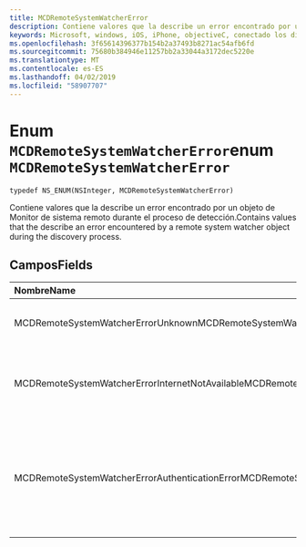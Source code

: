 ```yaml
---
title: MCDRemoteSystemWatcherError
description: Contiene valores que la describe un error encontrado por un objeto de Monitor de sistema remoto durante el proceso de detección.
keywords: Microsoft, windows, iOS, iPhone, objectiveC, conectado los dispositivos, proyecto Roma
ms.openlocfilehash: 3f65614396377b154b2a37493b8271ac54afb6fd
ms.sourcegitcommit: 75680b384946e11257bb2a33044a3172dec5220e
ms.translationtype: MT
ms.contentlocale: es-ES
ms.lasthandoff: 04/02/2019
ms.locfileid: "58907707"
---
```

# <a name="enum-mcdremotesystemwatchererror"></a><span data-ttu-id="4ae82-104">Enum `MCDRemoteSystemWatcherError`</span><span class="sxs-lookup"><span data-stu-id="4ae82-104">enum `MCDRemoteSystemWatcherError`</span></span> 

```
typedef NS_ENUM(NSInteger, MCDRemoteSystemWatcherError)
```  
 <span data-ttu-id="4ae82-105">Contiene valores que la describe un error encontrado por un objeto de Monitor de sistema remoto durante el proceso de detección.</span><span class="sxs-lookup"><span data-stu-id="4ae82-105">Contains values that the describe an error encountered by a remote system watcher object during the discovery process.</span></span>

## <a name="fields"></a><span data-ttu-id="4ae82-106">Campos</span><span class="sxs-lookup"><span data-stu-id="4ae82-106">Fields</span></span>

| <span data-ttu-id="4ae82-107">Nombre</span><span class="sxs-lookup"><span data-stu-id="4ae82-107">Name</span></span>                              | <span data-ttu-id="4ae82-108">Valor</span><span class="sxs-lookup"><span data-stu-id="4ae82-108">Value</span></span> | <span data-ttu-id="4ae82-109">Descripción</span><span class="sxs-lookup"><span data-stu-id="4ae82-109">Description</span></span>                    |
|:----------------------------------|:------|:-------------------------------|
| <span data-ttu-id="4ae82-110">MCDRemoteSystemWatcherErrorUnknown</span><span class="sxs-lookup"><span data-stu-id="4ae82-110">MCDRemoteSystemWatcherErrorUnknown</span></span> | <span data-ttu-id="4ae82-111">0</span><span class="sxs-lookup"><span data-stu-id="4ae82-111">0</span></span> | <span data-ttu-id="4ae82-112">El monitor encontró un error desconocido.</span><span class="sxs-lookup"><span data-stu-id="4ae82-112">The watcher encountered an unknown error.</span></span> |
| <span data-ttu-id="4ae82-113">MCDRemoteSystemWatcherErrorInternetNotAvailable</span><span class="sxs-lookup"><span data-stu-id="4ae82-113">MCDRemoteSystemWatcherErrorInternetNotAvailable</span></span> | <span data-ttu-id="4ae82-114">1</span><span class="sxs-lookup"><span data-stu-id="4ae82-114">1</span></span> | <span data-ttu-id="4ae82-115">Se produjo el error porque se ha perdido la conexión a Internet.</span><span class="sxs-lookup"><span data-stu-id="4ae82-115">The error occurred because the Internet connection was lost.</span></span> |
| <span data-ttu-id="4ae82-116">MCDRemoteSystemWatcherErrorAuthenticationError</span><span class="sxs-lookup"><span data-stu-id="4ae82-116">MCDRemoteSystemWatcherErrorAuthenticationError</span></span> | <span data-ttu-id="4ae82-117">2</span><span class="sxs-lookup"><span data-stu-id="4ae82-117">2</span></span> | <span data-ttu-id="4ae82-118">Se produjo el error porque no se pudo autenticar un ConnectedDevicesAccount que se usa para ejecutar la detección.</span><span class="sxs-lookup"><span data-stu-id="4ae82-118">The error occurred because a ConnectedDevicesAccount being used to run the discovery could not be authenticated.</span></span> | 
